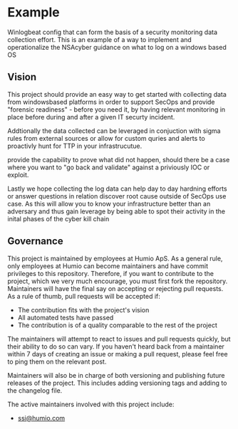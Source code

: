 # Example
Winlogbeat config that can form the basis of a security monitoring data collection effort.
This is an example of a way to implement and operationalize the NSAcyber guidance on what to log on a windows based OS



## Vision
This project should provide an easy way to get started with collecting data from windowsbased platforms in order to 
support SecOps and provide "forensic readiness" - before you need it, by having relevant monitoring in place before during and after a given IT securty incident.

Addtionally the data collected can be leveraged in conjuction with sigma rules from external sources or allow for custom quries and alerts to proactivly hunt for TTP in your infrastrucutue. 

provide the capability to prove what did not happen, should there be a case where you want to "go back and validate" against a priviously IOC or exploit.

Lastly we hope collecting the log data can help day to day hardning efforts or answer questions in relation discover root cause outside of SecOps use case. As this will allow you to know your infrastructure better than an adversary and thus gain leverage by being able to spot their activity in the inital phases of the cyber kill chain

## Governance
This project is maintained by employees at Humio ApS.
As a general rule, only employees at Humio can become maintainers and have commit privileges to this repository.
Therefore, if you want to contribute to the project, which we very much encourage, you must first fork the repository.
Maintainers will have the final say on accepting or rejecting pull requests.
As a rule of thumb, pull requests will be accepted if:
 
   * The contribution fits with the project's vision
   * All automated tests have passed
   * The contribution is of a quality comparable to the rest of the project
 
The maintainers will attempt to react to issues and pull requests quickly, but their ability to do so can vary.
If you haven't heard back from a maintainer within 7 days of creating an issue or making a pull request, please feel free to ping them on the relevant post.

Maintainers will also be in charge of both versioning and publishing future releases of the project. This includes adding versioning tags and adding to the changelog file.
 
The active maintainers involved with this project include:
  
   * [ssi@humio.com](https://github.com/ssi0202)